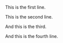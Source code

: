 This is the first line.

This is the second line.

And this is the third.

And this is the fourth line.
